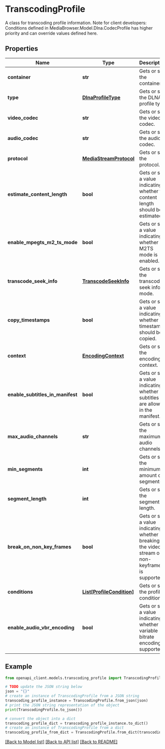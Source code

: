 # TranscodingProfile

A class for transcoding profile information.  Note for client developers: Conditions defined in MediaBrowser.Model.Dlna.CodecProfile has higher priority and can override values defined here.

## Properties

Name | Type | Description | Notes
------------ | ------------- | ------------- | -------------
**container** | **str** | Gets or sets the container. | [optional] 
**type** | [**DlnaProfileType**](DlnaProfileType.md) | Gets or sets the DLNA profile type. | [optional] 
**video_codec** | **str** | Gets or sets the video codec. | [optional] 
**audio_codec** | **str** | Gets or sets the audio codec. | [optional] 
**protocol** | [**MediaStreamProtocol**](MediaStreamProtocol.md) | Gets or sets the protocol. | [optional] 
**estimate_content_length** | **bool** | Gets or sets a value indicating whether the content length should be estimated. | [optional] [default to False]
**enable_mpegts_m2_ts_mode** | **bool** | Gets or sets a value indicating whether M2TS mode is enabled. | [optional] [default to False]
**transcode_seek_info** | [**TranscodeSeekInfo**](TranscodeSeekInfo.md) | Gets or sets the transcoding seek info mode. | [optional] [default to TranscodeSeekInfo.AUTO]
**copy_timestamps** | **bool** | Gets or sets a value indicating whether timestamps should be copied. | [optional] [default to False]
**context** | [**EncodingContext**](EncodingContext.md) | Gets or sets the encoding context. | [optional] [default to EncodingContext.STREAMING]
**enable_subtitles_in_manifest** | **bool** | Gets or sets a value indicating whether subtitles are allowed in the manifest. | [optional] [default to False]
**max_audio_channels** | **str** | Gets or sets the maximum audio channels. | [optional] 
**min_segments** | **int** | Gets or sets the minimum amount of segments. | [optional] [default to 0]
**segment_length** | **int** | Gets or sets the segment length. | [optional] [default to 0]
**break_on_non_key_frames** | **bool** | Gets or sets a value indicating whether breaking the video stream on non-keyframes is supported. | [optional] [default to False]
**conditions** | [**List[ProfileCondition]**](ProfileCondition.md) | Gets or sets the profile conditions. | [optional] 
**enable_audio_vbr_encoding** | **bool** | Gets or sets a value indicating whether variable bitrate encoding is supported. | [optional] [default to True]

## Example

```python
from openapi_client.models.transcoding_profile import TranscodingProfile

# TODO update the JSON string below
json = "{}"
# create an instance of TranscodingProfile from a JSON string
transcoding_profile_instance = TranscodingProfile.from_json(json)
# print the JSON string representation of the object
print(TranscodingProfile.to_json())

# convert the object into a dict
transcoding_profile_dict = transcoding_profile_instance.to_dict()
# create an instance of TranscodingProfile from a dict
transcoding_profile_from_dict = TranscodingProfile.from_dict(transcoding_profile_dict)
```
[[Back to Model list]](../README.md#documentation-for-models) [[Back to API list]](../README.md#documentation-for-api-endpoints) [[Back to README]](../README.md)


